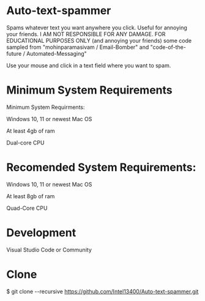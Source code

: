 # Auto-text-spammer
Spams whatever text you want anywhere you click. Useful for annoying your friends. I AM NOT RESPONSIBLE FOR ANY DAMAGE. FOR EDUCATIONAL PURPOSES ONLY (and annoying your friends) 
some code sampled from "mohinparamasivam / Email-Bomber" and "code-of-the-future / Automated-Messaging"

Use your mouse and click in a text field where you want to spam.


# Minimum System Requirements
Minimum System Requirments: 

Windows 10, 11 or newest Mac OS

At least 4gb of ram

Dual-core CPU

# Recomended System Requirements:

Windows 10, 11 or newest Mac OS

At least 8gb of ram

Quad-Core CPU

# Development

Visual Studio Code or Community

# Clone
$ git clone --recursive https://github.com/Intel13400/Auto-text-spammer.git






